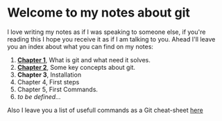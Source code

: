 # Welcome to my notes about git

I love writing my notes as if I was speaking to someone else, if you're reading this I hope you receive it as if I am talking to you. Ahead I'll leave you an index about what you can find on my notes:

1. **[Chapter 1](https://github.com/alejandro-devop/git-github-notes/blob/main/1-chapter/notes.md)**, What is git and what need it solves.
2. **[Chapter 2](https://github.com/alejandro-devop/git-github-notes/blob/main/2-chapter/notes.md)**, Some key concepts about git.
3. **Chapter 3**, Installation
4. Chapter 4, First steps
5. Chapter 5, First Commands. 
6. _to be defined..._

Also I leave you a list of usefull commands as a Git cheat-sheet [here](https://github.com/alejandro-devop/git-github-notes/blob/main/Cheat-sheet.md)


